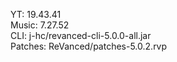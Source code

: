 YT: 19.43.41  
Music: 7.27.52  
CLI: j-hc/revanced-cli-5.0.0-all.jar  
Patches: ReVanced/patches-5.0.2.rvp    

